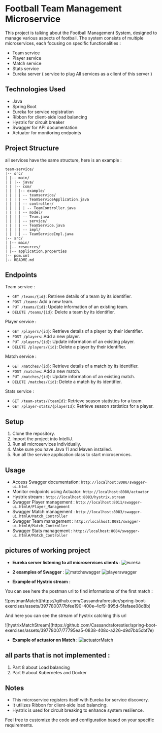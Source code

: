 # Football Team Management Microservice

This project is talking about the Football Management System, designed to manage various aspects of football. The system consists of multiple microservices, each focusing on specific functionalities : 
- Team service
- Player service
- Match service
- Stats service
- Eureka server ( service to plug All services as a client of this server )

## Technologies Used

- Java
- Spring Boot
- Eureka for service registration
- Ribbon for client-side load balancing
- Hystrix for circuit breaker
- Swagger for API documentation
- Actuator for monitoring endpoints

## Project Structure
all services have the same structure, here is an example :
```
team-service/
|-- src/
| |-- main/
| | |-- java/
| | |-- com/
| | | |-- example/
| | | | -- teamservice/
| | | | -- TeamServiceApplication.java
| | | | -- controller/
| | | | | -- TeamController.java
| | | | -- model/
| | | | -- Team.java
| | | | -- service/
| | | | -- TeamService.java
| | | | -- impl/
| | | | -- TeamServiceImpl.java
|-- src/
| |-- main/
| |-- resources/
| |-- application.properties
|-- pom.xml
|-- README.md
```

## Endpoints
<p>Team service :</p>

- `GET /teams/{id}`: Retrieve details of a team by its identifier.
- `POST /teams`: Add a new team.
- `PUT /teams/{id}`: Update information of an existing team.
- `DELETE /teams/{id}`: Delete a team by its identifier.
  
<p>Player service :</p>

- `GET /players/{id}`: Retrieve details of a player by their identifier.
- `POST /players`: Add a new player.
- `PUT /players/{id}`: Update information of an existing player.
- `DELETE /players/{id}`: Delete a player by their identifier.

<p>Match service :</p>

- `GET /matches/{id}`: Retrieve details of a match by its identifier.
- `POST /matches`: Add a new match.
- `PUT /matches/{id}`: Update information of an existing match.
- `DELETE /matches/{id}`: Delete a match by its identifier.

<p>Stats service :</p>

- `GET /team-stats/{teamId}`: Retrieve season statistics for a team.
- `GET /player-stats/{playerId}`: Retrieve season statistics for a player.


## Setup

1. Clone the repository.
2. Import the project into IntelliJ.
3. Run all microservices individually.
4. Make sure you have Java 11 and Maven installed.
5. Run all the service application class to start microservices.

## Usage

- Access Swagger documentation: `http://localhost:8080/swagger-ui.html`
- Monitor endpoints using Actuator: `http://localhost:8080/actuator`
- Hystrix stream : `http://localhost:8083/hystrix.stream`
- Swagger Player management : `http://localhost:8011/swagger-ui.html#/Player_Management`
- Swagger Match management : `http://localhost:8083/swagger-ui.html#/Match_Controller`
- Swagger Team management : `http://localhost:8081/swagger-ui.html#/Match_Controller`
- Swagger Stats management : `http://localhost:8084/swagger-ui.html#/Match_Controller`
  
## pictures of working project 

- <strong>Eureka server listening to all microservices clients</strong> :
![eureka](https://github.com/Cassandraforestier/spring-boot-exercises/assets/39778007/9a3c3e50-f6c1-448a-9566-88a799f3d233)

- <strong>2 examples of Swagger</strong> :
![matchswagger](https://github.com/Cassandraforestier/spring-boot-exercises/assets/39778007/b3dcbfca-f292-40db-94fb-ea60cc104f07)
![playerswagger](https://github.com/Cassandraforestier/spring-boot-exercises/assets/39778007/d518cd5f-c0aa-46a8-a87a-2352a4cfbea4)

- <strong>Example of Hystrix stream</strong> :
<p>You can see here the postman url to find informations of the first match :</p>
![postmanMatch](https://github.com/Cassandraforestier/spring-boot-exercises/assets/39778007/7bfee190-400e-4cf9-895d-5fafaee08d8b)
<p>And here you can see the stream of hystrix catching this url</p>
![hystrixMatchStream](https://github.com/Cassandraforestier/spring-boot-exercises/assets/39778007/77795ea5-0838-408c-a226-d9d7bb5cbf7e)

- <strong> Example of actuator on Match </strong>:
![actuatorMatch](https://github.com/Cassandraforestier/spring-boot-exercises/assets/39778007/32b9c427-609e-4db6-ada3-7468ed80fbd6)

## all parts that is not implemented :
1. Part 8 about Load balancing
2. Part 9 about Kubernetes and Docker

## Notes

- This microservice registers itself with Eureka for service discovery.
- It utilizes Ribbon for client-side load balancing.
- Hystrix is used for circuit breaking to enhance system resilience.

Feel free to customize the code and configuration based on your specific requirements.
